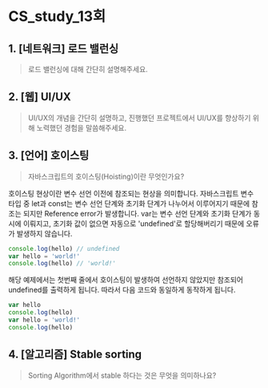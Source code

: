 # CS_study_13회

## 1. [네트워크] 로드 밸런싱

> 로드 밸런싱에 대해 간단히 설명해주세요.

## 2. [웹] UI/UX

> UI/UX의 개념을 간단히 설명하고, 진행했던 프로젝트에서 UI/UX를 향상하기 위해 노력했던 경험을 말씀해주세요.

## 3. [언어] 호이스팅

> 자바스크립트의 호이스팅(Hoisting)이란 무엇인가요?

호이스팅 현상이란 변수 선언 이전에 참조되는 현상을 의미합니다. 자바스크립트 변수 타입 중 let과 const는 변수 선언 단계와 초기화 단계가 나누어서 이루어지기 때문에 참조는 되지만 Reference error가 발생합니다. var는 변수 선언 단계와 초기화 단계가 동시에 이뤄지고, 초기화 값이 없으면 자동으로 'undefined'로 할당해버리기 때문에 오류가 발생하지 않습니다.

```javascript
console.log(hello) // undefined
var hello = 'world!'
console.log(hello) // 'world!'
```

해당 예제에서는 첫번째 줄에서 호이스팅이 발생하여 선언하지 않았지만 참조되어 undefined를 출력하게 됩니다. 따라서 다음 코드와 동일하게 동작하게 됩니다.

```javascript
var hello
console.log(hello)
var hello = 'world!'
console.log(hello)
```



## 4. [알고리즘] Stable sorting

> Sorting Algorithm에서 stable 하다는 것은 무엇을 의미하나요?